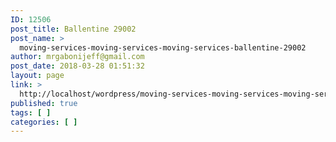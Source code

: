 ```yaml
---
ID: 12506
post_title: Ballentine 29002
post_name: >
  moving-services-moving-services-moving-services-ballentine-29002
author: mrgabonijeff@gmail.com
post_date: 2018-03-28 01:51:32
layout: page
link: >
  http://localhost/wordpress/moving-services-moving-services-moving-services-ballentine-29002/
published: true
tags: [ ]
categories: [ ]
---
```

